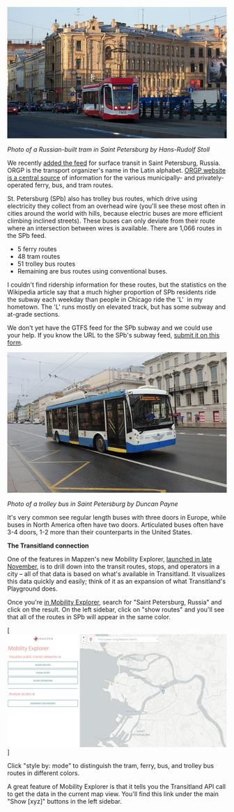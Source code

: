 [![St. Petersburg Tramway Russia 2013](/images/saint-petersburg/9223683510_8a2f4201f9_z.jpg)](https://www.flickr.com/photos/hrs51/9223683510/ "St. Petersburg Tramway Russia 2013") 

*Photo of a Russian-built tram in Saint Petersburg by Hans-Rudolf Stoll*

We recently [added the feed](https://transit.land/feed-registry/operators/o-udt-Петербургский~метрополитен) for surface transit in Saint Petersburg, Russia. ORGP is the transport organizer's name in the Latin alphabet. [ORGP website is a central source](http://orgp.spb.ru) of information for the various municipally- and privately-operated ferry, bus, and tram routes. 

St. Petersburg (SPb) also has trolley bus routes, which drive using electricity they collect from an overhead wire (you'll see these most often in cities around the world with hills, because electric buses are more efficient climbing inclined streets). These buses can only deviate from their route where an intersection between wires is available. There are 1,066 routes in the SPb feed.

*   5 ferry routes
*   48 tram routes
*   51 trolley bus routes
*   Remaining are bus routes using conventional buses.

I couldn't find ridership information for these routes, but the statistics on the Wikipedia article say that a much higher proportion of SPb residents ride the subway each weekday than people in Chicago ride the 'L'  in my hometown. The 'L' runs mostly on elevated track, but has some subway and at-grade sections. 

We don't yet have the GTFS feed for the SPb subway and we could use your help. If you know the URL to the SPb's subway feed, [submit it on this form](https://transit.land/feed-registry/feeds/new). 

[![DSCN7260 Trolleybus depot 3, department 1, Saint-Petersburg 3510](/images/saint-petersburg/29306368346_1c830e3185_z.jpg)](https://www.flickr.com/photos/skillsbus/29306368346/ "DSCN7260 Trolleybus depot 3, department 1, Saint-Petersburg 3510")

*Photo of a trolley bus in Saint Petersburg by Duncan Payne*

It's very common see regular length buses with three doors in Europe, while buses in North America often have two doors. Articulated buses often have 3-4 doors, 1-2 more than their counterparts in the United States.

**The Transitland connection** 

One of the features in Mapzen's new Mobility Explorer, [launched in late November](https://mapzen.com/blog/introducing-mobility-explorer), is to drill down into the transit routes, stops, and operators in a city – all of that data is based on what's available in Transitland. It visualizes this data quickly and easily; think of it as an expansion of what Transitland's Playground does. 

Once you're [in Mobility Explorer](https://mapzen.com/mobility/explorer/), search for "Saint Petersburg, Russia" and click on the result. On the left sidebar, click on "show routes" and you'll see that all of the routes in SPb will appear in the same color. 

[![Using "style by mode" on Mobility Explorer](/images/saint-petersburg/mobility_explorer_style_by_mode.gif)]

Click "style by: mode" to distinguish the tram, ferry, bus, and trolley bus routes in different colors. 

A great feature of Mobility Explorer is that it tells you the Transitland API call to get the data in the current map view. You'll find this link under the main "Show [xyz]" buttons in the left sidebar. 